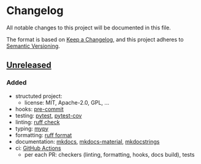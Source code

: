 # Changelog

All notable changes to this project will be documented in this file.

The format is based on [Keep a Changelog](https://keepachangelog.com/en/1.1.0/),
and this project adheres to [Semantic Versioning](https://semver.org/spec/v2.0.0.html).

## [Unreleased]

### Added

- structuted project:
    * license: MIT, Apache-2.0, GPL, ...
- hooks: [pre-commit](https://pre-commit.com/)
- testing: [pytest](https://docs.pytest.org/en/stable/), [pytest-cov](https://pytest-cov.readthedocs.io/en/latest/index.html)
- linting: [ruff check](https://docs.astral.sh/ruff/linter/)
- typing: [mypy](https://mypy.readthedocs.io/en/stable/index.html)
- formatting: [ruff format](https://docs.astral.sh/ruff/formatter/)
- documentation: [mkdocs](https://www.mkdocs.org/), [mkdocs-material](https://squidfunk.github.io/mkdocs-material/), [mkdocstrings](https://mkdocstrings.github.io/)
- ci: [GitHub Actions](https://github.com/features/actions)
    * per each PR: checkers (linting, formatting, hooks, docs build), tests

[Unreleased]: https://github.com/budivoy/pycookiex/compare/v1.0.0...HEAD
